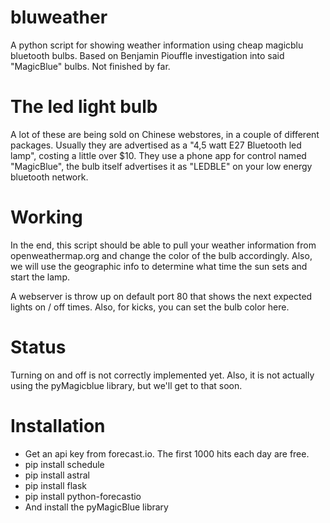 # bluweather
A python script for showing weather information using cheap magicblu bluetooth bulbs. Based on Benjamin Piouffle investigation into said "MagicBlue" bulbs. Not finished by far.

# The led light bulb
A lot of these are being sold on Chinese webstores, in a couple of different packages. Usually they are advertised as a "4,5 watt E27 Bluetooth led lamp", costing a little over $10. They use a phone app for control named "MagicBlue", the bulb itself advertises it as "LEDBLE" on your low energy bluetooth network. 

# Working
In the end, this script should be able to pull your weather information from openweathermap.org and change the color of the bulb accordingly. Also, we will use the geographic info to determine what time the sun sets and start the lamp. 

A webserver is throw up on default port 80 that shows the next expected lights on / off times. Also, for kicks, you can set the bulb color here. 

# Status
Turning on and off is not correctly implemented yet. Also, it is not actually using the pyMagicblue library, but we'll get to that soon. 

# Installation
- Get an api key from forecast.io. The first 1000 hits each day are free. 
- pip install schedule
- pip install astral
- pip install flask
- pip install python-forecastio
- And install the pyMagicBlue library
